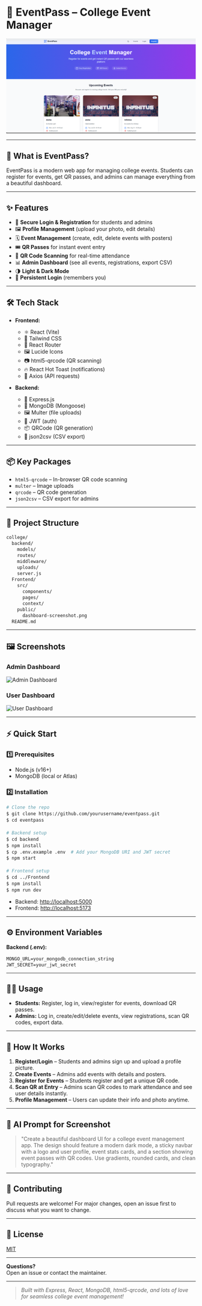 # 🚀 EventPass – College Event Manager


![alt text](image.png)

---

## 🎯 What is EventPass?

EventPass is a modern web app for managing college events. Students can register for events, get QR passes, and admins can manage everything from a beautiful dashboard.

---

## ✨ Features

- 🔐 **Secure Login & Registration** for students and admins
- 🖼️ **Profile Management** (upload your photo, edit details)
- 🗓️ **Event Management** (create, edit, delete events with posters)
- 🎟️ **QR Passes** for instant event entry
- 📱 **QR Code Scanning** for real-time attendance
- 📊 **Admin Dashboard** (see all events, registrations, export CSV)
- 🌗 **Light & Dark Mode**
- 💾 **Persistent Login** (remembers you)

---

## 🛠️ Tech Stack

- **Frontend:**
  - ⚛️ React (Vite)
  - 🎨 Tailwind CSS
  - 🧭 React Router
  - 🖼️ Lucide Icons
  - 📷 html5-qrcode (QR scanning)
  - 🔥 React Hot Toast (notifications)
  - 🔗 Axios (API requests)

- **Backend:**
  - 🏃 Express.js
  - 🍃 MongoDB (Mongoose)
  - 🖼️ Multer (file uploads)
  - 🔑 JWT (auth)
  - 📦 QRCode (QR generation)
  - 📄 json2csv (CSV export)

---

## 📦 Key Packages

- `html5-qrcode` – In-browser QR code scanning
- `multer` – Image uploads
- `qrcode` – QR code generation
- `json2csv` – CSV export for admins

---

## 📁 Project Structure

```
college/
  backend/
    models/
    routes/
    middleware/
    uploads/
    server.js
  Frontend/
    src/
      components/
      pages/
      context/
    public/
      dashboard-screenshot.png
  README.md
```

---

## 🖼️ Screenshots

### Admin Dashboard
![Admin Dashboard](Frontend/public/admindashboard.png)

### User Dashboard
![User Dashboard](Frontend/public/userdashboard.png)

---

## ⚡ Quick Start

### 1️⃣ Prerequisites
- Node.js (v16+)
- MongoDB (local or Atlas)

### 2️⃣ Installation

```bash
# Clone the repo
$ git clone https://github.com/yourusername/eventpass.git
$ cd eventpass

# Backend setup
$ cd backend
$ npm install
$ cp .env.example .env  # Add your MongoDB URI and JWT secret
$ npm start

# Frontend setup
$ cd ../Frontend
$ npm install
$ npm run dev
```

- Backend: [http://localhost:5000](http://localhost:5000)
- Frontend: [http://localhost:5173](http://localhost:5173)

---

## ⚙️ Environment Variables

**Backend (.env):**
```
MONGO_URL=your_mongodb_connection_string
JWT_SECRET=your_jwt_secret
```

---

## 👩‍💻 Usage

- **Students:** Register, log in, view/register for events, download QR passes.
- **Admins:** Log in, create/edit/delete events, view registrations, scan QR codes, export data.

---

## 🧭 How It Works

1. **Register/Login** – Students and admins sign up and upload a profile picture.
2. **Create Events** – Admins add events with details and posters.
3. **Register for Events** – Students register and get a unique QR code.
4. **Scan QR at Entry** – Admins scan QR codes to mark attendance and see user details instantly.
5. **Profile Management** – Users can update their info and photo anytime.

---

## 🤖 AI Prompt for Screenshot

> "Create a beautiful dashboard UI for a college event management app. The design should feature a modern dark mode, a sticky navbar with a logo and user profile, event stats cards, and a section showing event passes with QR codes. Use gradients, rounded cards, and clean typography."

---

## 🤝 Contributing

Pull requests are welcome! For major changes, open an issue first to discuss what you want to change.

---

## 📄 License

[MIT](LICENSE)

---

**Questions?**  
Open an issue or contact the maintainer.

---

> _Built with Express, React, MongoDB, html5-qrcode, and lots of love for seamless college event management!_ 
